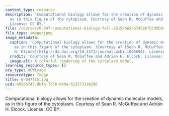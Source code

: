 ```yaml
---
content_type: resource
description: 'Computational biology allows for the creation of dynamic molecular models,
  as in this figure of the cytoplasm. Courtesy of Sean R. McGuffee and Adrian H. Elcock.
  License: CC BY.'
file: /courses/6-047-computational-biology-fall-2015/b65db7458bfb7d5b849a6125731a6296_6-047f15.jpg
file_type: image/jpeg
image_metadata:
  caption: 'Computational biology allows for the creation of dynamic molecular models,
    as in this figure of the cytoplasm. (Courtesy of [Sean R. McGuffee and Adrian
    H. Elcock](http://dx.doi.org/10.1371/journal.pcbi.1000694). License: CC BY.)'
  credit: 'Courtesy of Sean R. McGuffee and Adrian H. Elcock. License: CC BY.'
  image-alt: A colorful rendering of the cytoplasm model.
learning_resource_types: []
ocw_type: OCWImage
resourcetype: Image
title: 6-047f15.jpg
uid: b65db745-8bfb-7d5b-849a-6125731a6296
---
```

Computational biology allows for the creation of dynamic molecular models, as in this figure of the cytoplasm. Courtesy of Sean R. McGuffee and Adrian H. Elcock. License: CC BY.

